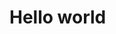 <html>
 <head>
  <!-- Start of Woopra Code -->
<script type="text/javascript">
  (function(){
    var t,i,e,n=window,o=document,a=arguments,s="script",r=["config","track","identify","visit","push","call","trackForm","trackClick"],c=function(){var t,i=this;for(i._e=[],t=0;r.length>t;t++)(function(t){i[t]=function(){return i._e.push([t].concat(Array.prototype.slice.call(arguments,0))),i}})(r[t])};for(n._w=n._w||{},t=0;a.length>t;t++)n._w[a[t]]=n[a[t]]=n[a[t]]||new c;i=o.createElement(s),i.async=1,i.src="//static.woopra.com/js/w.js",e=o.getElementsByTagName(s)[0],e.parentNode.insertBefore(i,e)
  })("woopra");

  woopra.config({
      domain: 'https://niveditashinde.github.io/main/'
  });
  woopra.track();
</script>
<!-- End of Woopra Code -->
  </head>
  <body>
 <h1> Hello world</h1>
 </body>
 </html>
